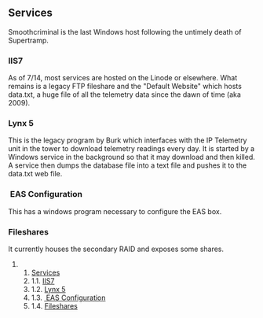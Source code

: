 Services
--------

Smoothcriminal is the last Windows host following the untimely death of Supertramp.

### IIS7

As of 7/14, most services are hosted on the Linode or elsewhere. What remains is a legacy FTP fileshare and the "Default Website" which hosts data.txt, a huge file of all the telemetry data since the dawn of time (aka 2009).

### Lynx 5

This is the legacy program by Burk which interfaces with the IP Telemetry unit in the tower to download telemetry readings every day. It is started by a Windows service in the background so that it may download and then killed. A service then dumps the database file into a text file and pushes it to the data.txt web file.

###  EAS Configuration

This has a windows program necessary to configure the EAS box.

### Fileshares

It currently houses the secondary RAID and exposes some shares.

1.  1. [Services](#Services)
    1.  1.1. [IIS7](#IIS7)
    2.  1.2. [Lynx 5](#Lynx_5)
    3.  1.3. [ EAS Configuration](#EAS_Configuration)
    4.  1.4. [Fileshares](#Fileshares)


